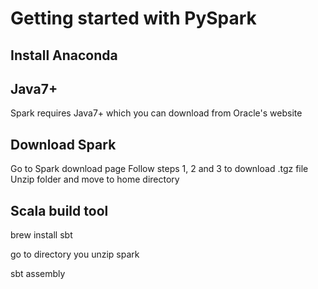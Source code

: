 # Getting started with PySpark

## Install Anaconda

## Java7+ 
Spark requires Java7+ which you can download from Oracle's website

## Download Spark
Go to Spark download page
Follow steps 1, 2 and 3 to download .tgz file
Unzip folder and move to home directory

## Scala build tool
brew install sbt

go to directory you unzip spark

sbt assembly
